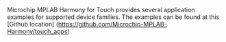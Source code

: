 Microchip MPLAB Harmony for Touch provides several application examples for supported device families. The examples can be found at this [Github location] (https://github.com/Microchip-MPLAB-Harmony/touch_apps)
